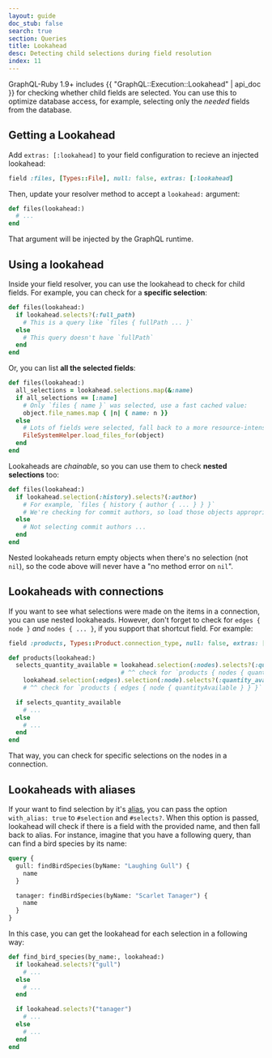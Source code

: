 ```yaml
---
layout: guide
doc_stub: false
search: true
section: Queries
title: Lookahead
desc: Detecting child selections during field resolution
index: 11
---
```


GraphQL-Ruby 1.9+ includes {{ "GraphQL::Execution::Lookahead" | api_doc }} for checking whether child fields are selected. You can use this to optimize database access, for example, selecting only the _needed_ fields from the database.

## Getting a Lookahead

Add `extras: [:lookahead]` to your field configuration to recieve an injected lookahead:

```ruby
field :files, [Types::File], null: false, extras: [:lookahead]
```

Then, update your resolver method to accept a `lookahead:` argument:

```ruby
def files(lookahead:)
  # ...
end
```

That argument will be injected by the GraphQL runtime.

## Using a lookahead

Inside your field resolver, you can use the lookahead to check for child fields. For example, you can check for a __specific selection__:

```ruby
def files(lookahead:)
  if lookahead.selects?(:full_path)
    # This is a query like `files { fullPath ... }`
  else
    # This query doesn't have `fullPath`
  end
end
```

Or, you can list __all the selected fields__:

```ruby
def files(lookahead:)
  all_selections = lookahead.selections.map(&:name)
  if all_selections == [:name]
    # Only `files { name }` was selected, use a fast cached value:
    object.file_names.map { |n| { name: n }}
  else
    # Lots of fields were selected, fall back to a more resource-intensive approach
    FileSystemHelper.load_files_for(object)
  end
end
```

Lookaheads are _chainable_, so you can use them to check __nested selections__ too:

```ruby
def files(lookahead:)
  if lookahead.selection(:history).selects?(:author)
    # For example, `files { history { author { ... } } }`
    # We're checking for commit authors, so load those objects appropriately ...
  else
    # Not selecting commit authors ...
  end
end
```

Nested lookaheads return empty objects when there's no selection (not `nil`), so the code above will never have a "no method error on `nil`".

## Lookaheads with connections

If you want to see what selections were made on the items in a connection, you can use nested lookaheads. However, don't forget to check for `edges { node }` _and_ `nodes { ... }`, if you support that shortcut field. For example:

```ruby
field :products, Types::Product.connection_type, null: false, extras: [:lookahead]

def products(lookahead:)
  selects_quantity_available = lookahead.selection(:nodes).selects?(:quantity_available) ||
                               # ^^ check for `products { nodes { quantityAvailable } }`
    lookahead.selection(:edges).selection(:node).selects?(:quantity_available)
    # ^^ check for `products { edges { node { quantityAvailable } } }`

  if selects_quantity_available
    # ...
  else
    # ...
  end
end
```

That way, you can check for specific selections on the nodes in a connection.

## Lookaheads with aliases

If your want to find selection by it's [alias](https://spec.graphql.org/June2018/#sec-Field-Alias), you can pass the option `with_alias: true` to `#selection` and `#selects?`. When this option is passed, lookahead will check if there is a field with the provided name, and then fall back to alias.
For instance, imagine that you have a following query, than can find a bird species by its name:

```graphql
query {
  gull: findBirdSpecies(byName: "Laughing Gull") {
    name
  }

  tanager: findBirdSpecies(byName: "Scarlet Tanager") {
    name
  }
}
```

In this case, you can get the lookahead for each selection in a following way:

```ruby
def find_bird_species(by_name:, lookahead:)
  if lookahead.selects?("gull")
    # ...
  else
    # ...
  end

  if lookahead.selects?("tanager")
    # ...
  else
    # ...
  end
end
```
